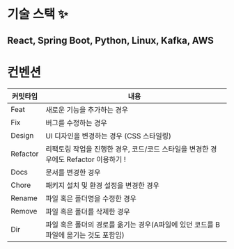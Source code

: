 # 기술 스택 ✨
## React, Spring Boot, Python, Linux, Kafka, AWS


# 컨벤션
|커밋타입 | 내용 |
|--------|------|
|Feat| 새로운 기능을 추가하는 경우 |
|Fix|버그를 수정하는 경우|
|Design | UI 디자인을 변경하는 경우 (CSS 스타일링)|
|Refactor| 리팩토링 작업을 진행한 경우, 코드/코드 스타일을 변경한 경우에도 Refactor 이용하기 ! |
|Docs| 문서를 변경한 경우|
|Chore| 패키지 설치 및 환경 설정을 변경한 경우|
|Rename| 파일 혹은 폴더명을 수정한 경우|
|Remove| 파일 혹은 폴더를 삭제한 경우|
|Dir| 파일 혹은 폴더의 경로를 옮기는 경우(A파일에 있던 코드를 B파일에 옮기는 것도 포함임)|

